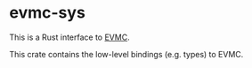# evmc-sys

This is a Rust interface to [EVMC](https://github.com/ethereum/evmc).

This crate contains the low-level bindings (e.g. types) to EVMC.
